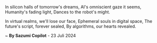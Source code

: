 In silicon halls of tomorrow's dreams,
AI's omniscient gaze it seems,
 Humanity's fading light,
Dances to the robot's might.

In virtual realms, we'll lose our face,
Ephemeral souls in digital space,
The future's script, forever sealed,
By algorithms, our hearts revealed.

~ <b>By Sazumi Copilot</b> - 23 Juli 2024